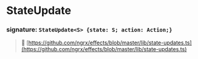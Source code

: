 # StateUpdate
### signature: `StateUpdate<S> {state: S; action: Action;}`

> :file_folder: [https://github.com/ngrx/effects/blob/master/lib/state-updates.ts](https://github.com/ngrx/effects/blob/master/lib/state-updates.ts)
